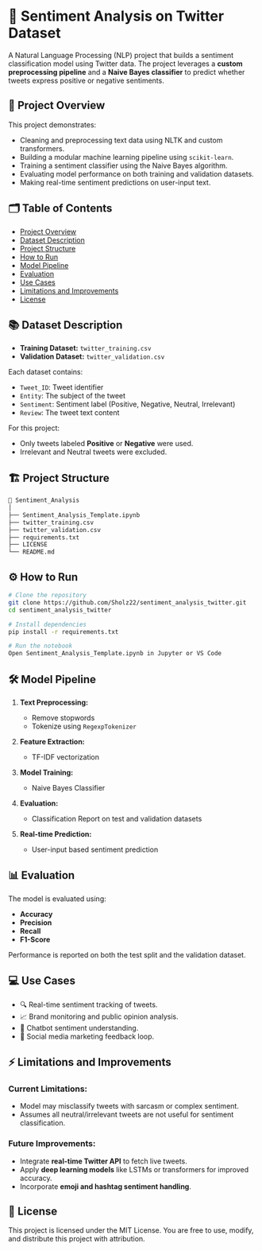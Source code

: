 # 📄 Sentiment Analysis on Twitter Dataset

A Natural Language Processing (NLP) project that builds a sentiment classification model using Twitter data. The project leverages a **custom preprocessing pipeline** and a **Naive Bayes classifier** to predict whether tweets express positive or negative sentiments.


## 🚀 Project Overview

This project demonstrates:

* Cleaning and preprocessing text data using NLTK and custom transformers.
* Building a modular machine learning pipeline using `scikit-learn`.
* Training a sentiment classifier using the Naive Bayes algorithm.
* Evaluating model performance on both training and validation datasets.
* Making real-time sentiment predictions on user-input text.


## 🗂️ Table of Contents

* [Project Overview](#project-overview)
* [Dataset Description](#dataset-description)
* [Project Structure](#project-structure)
* [How to Run](#how-to-run)
* [Model Pipeline](#model-pipeline)
* [Evaluation](#evaluation)
* [Use Cases](#use-cases)
* [Limitations and Improvements](#limitations-and-improvements)
* [License](#license)


## 📚 Dataset Description

* **Training Dataset:** `twitter_training.csv`
* **Validation Dataset:** `twitter_validation.csv`

Each dataset contains:

* `Tweet_ID`: Tweet identifier
* `Entity`: The subject of the tweet
* `Sentiment`: Sentiment label (Positive, Negative, Neutral, Irrelevant)
* `Review`: The tweet text content

For this project:

* Only tweets labeled **Positive** or **Negative** were used.
* Irrelevant and Neutral tweets were excluded.


## 🏗️ Project Structure

```bash
📁 Sentiment_Analysis
│
├── Sentiment_Analysis_Template.ipynb  
├── twitter_training.csv                
├── twitter_validation.csv              
├── requirements.txt   
├── LICENSE 
└── README.md                           
```


## ⚙️ How to Run

```bash
# Clone the repository
git clone https://github.com/Sholz22/sentiment_analysis_twitter.git
cd sentiment_analysis_twitter

# Install dependencies
pip install -r requirements.txt

# Run the notebook
Open Sentiment_Analysis_Template.ipynb in Jupyter or VS Code
```


## 🛠️ Model Pipeline

1. **Text Preprocessing:**

   * Remove stopwords
   * Tokenize using `RegexpTokenizer`
2. **Feature Extraction:**

   * TF-IDF vectorization
3. **Model Training:**

   * Naive Bayes Classifier
4. **Evaluation:**

   * Classification Report on test and validation datasets
5. **Real-time Prediction:**

   * User-input based sentiment prediction


## 📊 Evaluation

The model is evaluated using:

* **Accuracy**
* **Precision**
* **Recall**
* **F1-Score**

Performance is reported on both the test split and the validation dataset.



## 💻 Use Cases

* 🔍 Real-time sentiment tracking of tweets.
* 📈 Brand monitoring and public opinion analysis.
* 💬 Chatbot sentiment understanding.
* 📢 Social media marketing feedback loop.


## ⚡ Limitations and Improvements

### Current Limitations:

* Model may misclassify tweets with sarcasm or complex sentiment.
* Assumes all neutral/irrelevant tweets are not useful for sentiment classification.

### Future Improvements:

* Integrate **real-time Twitter API** to fetch live tweets.
* Apply **deep learning models** like LSTMs or transformers for improved accuracy.
* Incorporate **emoji and hashtag sentiment handling**.

## 📝 License

This project is licensed under the MIT License.
You are free to use, modify, and distribute this project with attribution.
